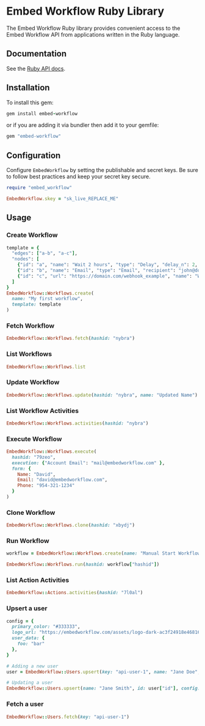 # Embed Workflow Ruby Library

The Embed Workflow Ruby library provides convenient access to the Embed Workflow API from applications written in the Ruby language.

## Documentation

See the [Ruby API docs](https://api-docs.embedworkflow.com/?ruby).

## Installation

To install this gem:

```ruby
gem install embed-workflow
```

or if you are adding it via bundler then add it to your gemfile:

```ruby
gem "embed-workflow"
```

## Configuration

Configure `EmbedWorkflow` by setting the publishable and secret keys. Be sure to follow best practices and keep your secret key secure.

```ruby
require "embed_workflow"

EmbedWorkflow.skey = "sk_live_REPLACE_ME"
```

## Usage

### Create Workflow

```ruby
template = {
  "edges": ["a-b", "a-c"],
  "nodes": [
    {"id": "a", "name": "Wait 2 hours", "type": "Delay", "delay_n": 2, "delay_unit": "hour"},
    {"id": "b", "name": "Email", "type": "Email", "recipient": "john@doe.com", "subject": "New Submission", "body": "New submission from {{Name}} - {{Email}} - {{Phone}}."},
    {"id": "c", "url": "https://domain.com/webhook_example", "name": "Webhook", "type": "Webhook", "params": "one: 1\ntwo: 2", "headers": "X-Custom-Header: my_value"}
  ]
}
EmbedWorkflow::Workflows.create(
  name: "My first workflow",
  template: template
)
```

### Fetch Workflow

```ruby
EmbedWorkflow::Workflows.fetch(hashid: "nybra")
```

### List Workflows

```ruby
EmbedWorkflow::Workflows.list
```

### Update Workflow

```ruby
EmbedWorkflow::Workflows.update(hashid: "nybra", name: "Updated Name")
```

### List Workflow Activities

```ruby
EmbedWorkflow::Workflows.activities(hashid: "nybra")
```

### Execute Workflow

```ruby
EmbedWorkflow::Workflows.execute(
  hashid: "79zeo",
  execution: {"Account Email": "mail@embedworkflow.com" },
  form: {
    Name: "David",
    Email: "david@embedworkflow.com",
    Phone: "954-321-1234"
  }
)
```

### Clone Workflow

```ruby
EmbedWorkflow::Workflows.clone(hashid: "xbydj")
```

### Run Workflow

```ruby
workflow = EmbedWorkflow::Workflows.create(name: "Manual Start Workflow", auto_start: false)

EmbedWorkflow::Workflows.run(hashid: workflow["hashid"])
```

### List Action Activities

```ruby
EmbedWorkflow::Actions.activities(hashid: "7l0al")
```

### Upsert a user

```ruby
config = {
  primary_color: "#333333",
  logo_url: "https://embedworkflow.com/assets/logo-dark-ac3f24918e46816034763925e7e2272381c18907601677ffa9e842f46555e80d.png",
  user_data: {
    foo: "bar"
  },
}

# Adding a new user
user = EmbedWorkflow::Users.upsert(key: "api-user-1", name: "Jane Doe", email: "jane@embedworkflow.com", config: config)

# Updating a user
EmbedWorkflow::Users.upsert(name: "Jane Smith", id: user["id"], config: config)
```

### Fetch a user

```ruby
EmbedWorkflow::Users.fetch(key: "api-user-1")
```
